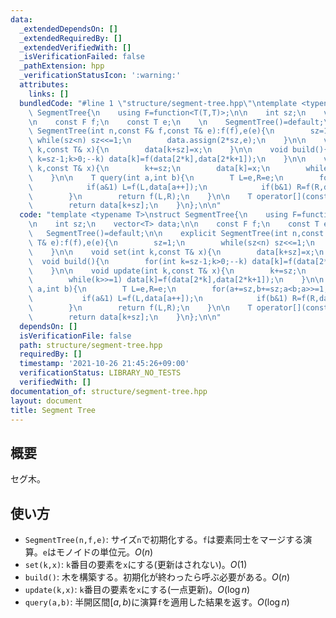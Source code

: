 ```yaml
---
data:
  _extendedDependsOn: []
  _extendedRequiredBy: []
  _extendedVerifiedWith: []
  _isVerificationFailed: false
  _pathExtension: hpp
  _verificationStatusIcon: ':warning:'
  attributes:
    links: []
  bundledCode: "#line 1 \"structure/segment-tree.hpp\"\ntemplate <typename T>\nstruct\
    \ SegmentTree{\n    using F=function<T(T,T)>;\n\n    int sz;\n    vector<T> data;\n\
    \n    const F f;\n    const T e;\n    \n    SegmentTree()=default;\n\n    explicit\
    \ SegmentTree(int n,const F& f,const T& e):f(f),e(e){\n        sz=1;\n       \
    \ while(sz<n) sz<<=1;\n        data.assign(2*sz,e);\n    }\n\n    void set(int\
    \ k,const T& x){\n        data[k+sz]=x;\n    }\n\n    void build(){\n        for(int\
    \ k=sz-1;k>0;--k) data[k]=f(data[2*k],data[2*k+1]);\n    }\n\n    void update(int\
    \ k,const T& x){\n        k+=sz;\n        data[k]=x;\n        while(k>>=1) data[k]=f(data[2*k],data[2*k+1]);\n\
    \    }\n\n    T query(int a,int b){\n        T L=e,R=e;\n        for(a+=sz,b+=sz;a<b;a>>=1,b>>=1){\n\
    \            if(a&1) L=f(L,data[a++]);\n            if(b&1) R=f(R,data[--b]);\n\
    \        }\n        return f(L,R);\n    }\n\n    T operator[](const int& k) const{\n\
    \        return data[k+sz];\n    }\n};\n\n"
  code: "template <typename T>\nstruct SegmentTree{\n    using F=function<T(T,T)>;\n\
    \n    int sz;\n    vector<T> data;\n\n    const F f;\n    const T e;\n    \n \
    \   SegmentTree()=default;\n\n    explicit SegmentTree(int n,const F& f,const\
    \ T& e):f(f),e(e){\n        sz=1;\n        while(sz<n) sz<<=1;\n        data.assign(2*sz,e);\n\
    \    }\n\n    void set(int k,const T& x){\n        data[k+sz]=x;\n    }\n\n  \
    \  void build(){\n        for(int k=sz-1;k>0;--k) data[k]=f(data[2*k],data[2*k+1]);\n\
    \    }\n\n    void update(int k,const T& x){\n        k+=sz;\n        data[k]=x;\n\
    \        while(k>>=1) data[k]=f(data[2*k],data[2*k+1]);\n    }\n\n    T query(int\
    \ a,int b){\n        T L=e,R=e;\n        for(a+=sz,b+=sz;a<b;a>>=1,b>>=1){\n \
    \           if(a&1) L=f(L,data[a++]);\n            if(b&1) R=f(R,data[--b]);\n\
    \        }\n        return f(L,R);\n    }\n\n    T operator[](const int& k) const{\n\
    \        return data[k+sz];\n    }\n};\n\n"
  dependsOn: []
  isVerificationFile: false
  path: structure/segment-tree.hpp
  requiredBy: []
  timestamp: '2021-10-26 21:45:26+09:00'
  verificationStatus: LIBRARY_NO_TESTS
  verifiedWith: []
documentation_of: structure/segment-tree.hpp
layout: document
title: Segment Tree
---
```


## 概要
セグ木。

## 使い方
* `SegmentTree(n,f,e)`: サイズ`n`で初期化する。`f`は要素同士をマージする演算。`e`はモノイドの単位元。$O(n)$
* `set(k,x)`: `k`番目の要素を`x`にする(更新はされない)。$O(1)$
* `build()`: 木を構築する。初期化が終わったら呼ぶ必要がある。$O(n)$
* `update(k,x)`: `k`番目の要素を`x`にする(一点更新)。$O(\log n)$
* `query(a,b)`: 半開区間$[a,b)$に演算`f`を適用した結果を返す。$O(\log n)$
